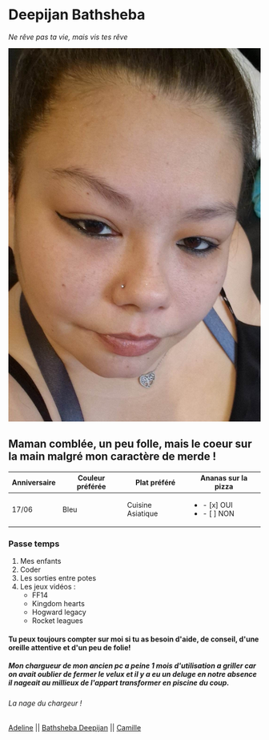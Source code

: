 # Deepijan Bathsheba

*Ne rêve pas ta vie, mais vis tes rêve*

![photo moi](photo_moi.jpg)

## Maman comblée, un peu folle, mais le coeur sur la main malgré mon caractère de merde !

| Anniversaire | Couleur préférée | Plat préféré      | Ananas sur la pizza                                  |
|--------------|----------------  |---------------    |------------------------------------------------------|
|  17/06       |    Bleu          | Cuisine Asiatique | <ul><li>- [x] OUI </li><li> - [ ] NON </li></ul>     |

### Passe temps

1. Mes enfants
2. Coder
3. Les sorties entre potes
4. Les jeux vidéos :
    * FF14
    * Kingdom hearts
    * Hogward legacy
    * Rocket leagues

#### Tu peux toujours compter sur moi si tu as besoin d'aide, de conseil, d'une oreille attentive et d'un peu de folie!

##### Mon chargueur de mon ancien pc a peine 1 mois d'utilisation a griller car on avait oublier de fermer le velux et il y a eu un deluge en notre absence il nageait au millieux de l'appart transformer en piscine du coup.

###### La nage du chargeur !

[Adeline]( https://github.com/) || [Bathsheba Deepijan](https://github.com/BathshebaDeepijan/Markdown-challenge-hamilton) || [Camille](https://github.com/)




